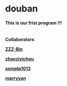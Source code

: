 # douban
<h4>This is our frist program !!!<h4>
<br/>
Collaborators


[ZZZ-Bin](https://github.com/ZZZ-Bin) 

[zhaoziyichou](https://github.com/zhaoziyichou)

[songda1013](https://github.com/songda1013/)

[marryyan](https://github.com/marryyan/)
